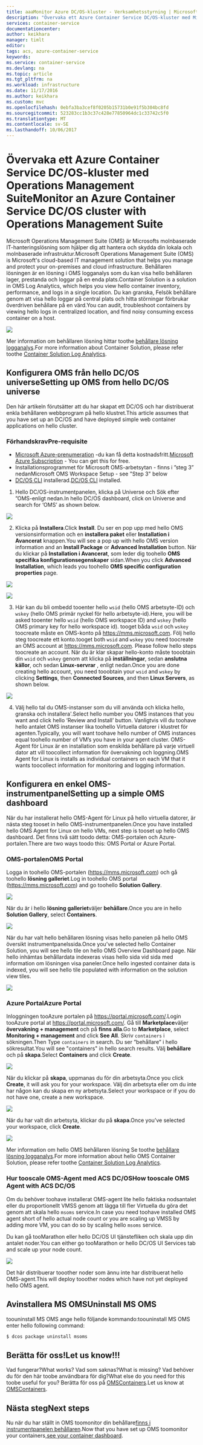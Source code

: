 ```yaml
---
title: aaaMonitor Azure DC/OS-kluster - Verksamhetsstyrning | Microsoft Docs
description: "Övervaka ett Azure Container Service DC/OS-kluster med Microsoft Operations Management Suite."
services: container-service
documentationcenter: 
author: keikhara
manager: timlt
editor: 
tags: acs, azure-container-service
keywords: 
ms.service: container-service
ms.devlang: na
ms.topic: article
ms.tgt_pltfrm: na
ms.workload: infrastructure
ms.date: 11/17/2016
ms.author: keikhara
ms.custom: mvc
ms.openlocfilehash: 0ebfa3ba3cef8f0205b15731b0e91f5b304bc8fd
ms.sourcegitcommit: 523283cc1b3c37c428e77850964dc1c33742c5f0
ms.translationtype: MT
ms.contentlocale: sv-SE
ms.lasthandoff: 10/06/2017
---
```

# <a name="monitor-an-azure-container-service-dcos-cluster-with-operations-management-suite"></a><span data-ttu-id="17a27-103">Övervaka ett Azure Container Service DC/OS-kluster med Operations Management Suite</span><span class="sxs-lookup"><span data-stu-id="17a27-103">Monitor an Azure Container Service DC/OS cluster with Operations Management Suite</span></span>

<span data-ttu-id="17a27-104">Microsoft Operations Management Suite (OMS) är Microsofts molnbaserade IT-hanteringslösning som hjälper dig att hantera och skydda din lokala och molnbaserade infrastruktur.</span><span class="sxs-lookup"><span data-stu-id="17a27-104">Microsoft Operations Management Suite (OMS) is Microsoft's cloud-based IT management solution that helps you manage and protect your on-premises and cloud infrastructure.</span></span> <span data-ttu-id="17a27-105">Behållaren lösningen är en lösning i OMS logganalys som du kan visa hello behållaren lager, prestanda och loggar på en enda plats.</span><span class="sxs-lookup"><span data-stu-id="17a27-105">Container Solution is a solution in OMS Log Analytics, which helps you view hello container inventory, performance, and logs in a single location.</span></span> <span data-ttu-id="17a27-106">Du kan granska, Felsök behållare genom att visa hello loggar på central plats och hitta störningar förbrukar överdriven behållare på en värd.</span><span class="sxs-lookup"><span data-stu-id="17a27-106">You can audit, troubleshoot containers by viewing hello logs in centralized location, and find noisy consuming excess container on a host.</span></span>

![](media/container-service-monitoring-oms/image1.png)

<span data-ttu-id="17a27-107">Mer information om behållaren lösning hittar toothe [behållare lösning logganalys](../../log-analytics/log-analytics-containers.md).</span><span class="sxs-lookup"><span data-stu-id="17a27-107">For more information about Container Solution, please refer toothe [Container Solution Log Analytics](../../log-analytics/log-analytics-containers.md).</span></span>

## <a name="setting-up-oms-from-hello-dcos-universe"></a><span data-ttu-id="17a27-108">Konfigurera OMS från hello DC/OS universe</span><span class="sxs-lookup"><span data-stu-id="17a27-108">Setting up OMS from hello DC/OS universe</span></span>


<span data-ttu-id="17a27-109">Den här artikeln förutsätter att du har skapat ett DC/OS och har distribuerat enkla behållaren webbprogram på hello klustret.</span><span class="sxs-lookup"><span data-stu-id="17a27-109">This article assumes that you have set up an DC/OS and have deployed simple web container applications on hello cluster.</span></span>

### <a name="pre-requisite"></a><span data-ttu-id="17a27-110">Förhandskrav</span><span class="sxs-lookup"><span data-stu-id="17a27-110">Pre-requisite</span></span>
- <span data-ttu-id="17a27-111">[Microsoft Azure-prenumeration](https://azure.microsoft.com/free/) -du kan få detta kostnadsfritt.</span><span class="sxs-lookup"><span data-stu-id="17a27-111">[Microsoft Azure Subscription](https://azure.microsoft.com/free/) - You can get this for free.</span></span>  
- <span data-ttu-id="17a27-112">Installationsprogrammet för Microsoft OMS-arbetsytan - finns i ”steg 3” nedan</span><span class="sxs-lookup"><span data-stu-id="17a27-112">Microsoft OMS Workspace Setup - see "Step 3" below</span></span>
- <span data-ttu-id="17a27-113">[DC/OS CLI](https://dcos.io/docs/1.8/usage/cli/install/) installerad.</span><span class="sxs-lookup"><span data-stu-id="17a27-113">[DC/OS CLI](https://dcos.io/docs/1.8/usage/cli/install/) installed.</span></span>

1. <span data-ttu-id="17a27-114">Hello DC/OS-instrumentpanelen, klicka på Universe och Sök efter ”OMS-enligt nedan.</span><span class="sxs-lookup"><span data-stu-id="17a27-114">In hello DC/OS dashboard, click on Universe and search for ‘OMS’ as shown below.</span></span>

![](media/container-service-monitoring-oms/image2.png)

2. <span data-ttu-id="17a27-115">Klicka på **Installera**.</span><span class="sxs-lookup"><span data-stu-id="17a27-115">Click **Install**.</span></span> <span data-ttu-id="17a27-116">Du ser en pop upp med hello OMS versionsinformation och en **installera paket** eller **Installation i Avancerat** knappen.</span><span class="sxs-lookup"><span data-stu-id="17a27-116">You will see a pop up with hello OMS version information and an **Install Package** or **Advanced Installation** button.</span></span> <span data-ttu-id="17a27-117">När du klickar på **Installation i Avancerat**, som leder dig toohello **OMS specifika konfigurationsegenskaper** sidan.</span><span class="sxs-lookup"><span data-stu-id="17a27-117">When you click **Advanced Installation**, which leads you toohello **OMS specific configuration properties** page.</span></span>

![](media/container-service-monitoring-oms/image3.png)

![](media/container-service-monitoring-oms/image4.png)

3. <span data-ttu-id="17a27-118">Här kan du bli ombedd tooenter hello `wsid` (hello OMS arbetsyte-ID) och `wskey` (hello OMS primär nyckel för hello arbetsyte-id).</span><span class="sxs-lookup"><span data-stu-id="17a27-118">Here, you will be asked tooenter hello `wsid` (hello OMS workspace ID) and `wskey` (hello OMS primary key for hello workspace id).</span></span> <span data-ttu-id="17a27-119">tooget båda `wsid` och `wskey` toocreate måste en OMS-konto på <https://mms.microsoft.com>. Följ hello steg toocreate ett konto.</span><span class="sxs-lookup"><span data-stu-id="17a27-119">tooget both `wsid` and `wskey` you need toocreate an OMS account at <https://mms.microsoft.com>. Please follow hello steps toocreate an account.</span></span> <span data-ttu-id="17a27-120">När du är klar skapar hello-konto måste tooobtain din `wsid` och `wskey` genom att klicka på **inställningar**, sedan **anslutna källor**, och sedan **Linux-servrar** , enligt nedan.</span><span class="sxs-lookup"><span data-stu-id="17a27-120">Once you are done creating hello account, you need tooobtain your `wsid` and `wskey` by clicking **Settings**, then **Connected Sources**, and then **Linux Servers**, as shown below.</span></span>

 ![](media/container-service-monitoring-oms/image5.png)

4. <span data-ttu-id="17a27-121">Välj hello tal du OMS-instanser som du vill använda och klicka hello, granska och installera'.</span><span class="sxs-lookup"><span data-stu-id="17a27-121">Select hello number you OMS instances that you want and click hello ‘Review and Install’ button.</span></span> <span data-ttu-id="17a27-122">Vanligtvis vill du toohave hello antalet OMS instanser lika toohello Virtuella datorer i klustret för agenten.</span><span class="sxs-lookup"><span data-stu-id="17a27-122">Typically, you will want toohave hello number of OMS instances equal toohello number of VM’s you have in your agent cluster.</span></span> <span data-ttu-id="17a27-123">OMS-Agent för Linux är en installation som enskilda behållare på varje virtuell dator att vill toocollect information för övervakning och loggning.</span><span class="sxs-lookup"><span data-stu-id="17a27-123">OMS Agent for Linux is installs as individual containers on each VM that it wants toocollect information for monitoring and logging information.</span></span>

## <a name="setting-up-a-simple-oms-dashboard"></a><span data-ttu-id="17a27-124">Konfigurera en enkel OMS-instrumentpanel</span><span class="sxs-lookup"><span data-stu-id="17a27-124">Setting up a simple OMS dashboard</span></span>

<span data-ttu-id="17a27-125">När du har installerat hello OMS-Agent för Linux på hello virtuella datorer, är nästa steg tooset in hello OMS-instrumentpanelen.</span><span class="sxs-lookup"><span data-stu-id="17a27-125">Once you have installed hello OMS Agent for Linux on hello VMs, next step is tooset up hello OMS dashboard.</span></span> <span data-ttu-id="17a27-126">Det finns två sätt toodo detta: OMS-portalen och Azure-portalen.</span><span class="sxs-lookup"><span data-stu-id="17a27-126">There are two ways toodo this: OMS Portal or Azure Portal.</span></span>

### <a name="oms-portal"></a><span data-ttu-id="17a27-127">OMS-portalen</span><span class="sxs-lookup"><span data-stu-id="17a27-127">OMS Portal</span></span> 

<span data-ttu-id="17a27-128">Logga in toohello OMS-portalen (<https://mms.microsoft.com>) och gå toohello **lösning galleriet**.</span><span class="sxs-lookup"><span data-stu-id="17a27-128">Log in toohello OMS portal (<https://mms.microsoft.com>) and go toohello **Solution Gallery**.</span></span>

![](media/container-service-monitoring-oms/image6.png)

<span data-ttu-id="17a27-129">När du är i hello **lösning galleriet**väljer **behållare**.</span><span class="sxs-lookup"><span data-stu-id="17a27-129">Once you are in hello **Solution Gallery**, select **Containers**.</span></span>

![](media/container-service-monitoring-oms/image7.png)

<span data-ttu-id="17a27-130">När du har valt hello behållaren lösning visas hello panelen på hello OMS översikt instrumentpanelssida.</span><span class="sxs-lookup"><span data-stu-id="17a27-130">Once you’ve selected hello Container Solution, you will see hello tile on hello OMS Overview Dashboard page.</span></span> <span data-ttu-id="17a27-131">När hello inhämtas behållardata indexeras visas hello sida vid sida med information om lösningen visa paneler.</span><span class="sxs-lookup"><span data-stu-id="17a27-131">Once hello ingested container data is indexed, you will see hello tile populated with information on the solution view tiles.</span></span>

![](media/container-service-monitoring-oms/image8.png)

### <a name="azure-portal"></a><span data-ttu-id="17a27-132">Azure Portal</span><span class="sxs-lookup"><span data-stu-id="17a27-132">Azure Portal</span></span> 

<span data-ttu-id="17a27-133">Inloggningen tooAzure portalen på <https://portal.microsoft.com/>.</span><span class="sxs-lookup"><span data-stu-id="17a27-133">Login tooAzure portal at <https://portal.microsoft.com/>.</span></span> <span data-ttu-id="17a27-134">Gå till **Marketplace**väljer **övervakning + management** och på **finns alla**.</span><span class="sxs-lookup"><span data-stu-id="17a27-134">Go to **Marketplace**, select **Monitoring + management** and click **See All**.</span></span> <span data-ttu-id="17a27-135">Skriv `containers` i sökningen.</span><span class="sxs-lookup"><span data-stu-id="17a27-135">Then Type `containers` in search.</span></span> <span data-ttu-id="17a27-136">Du ser ”behållare” i hello sökresultat.</span><span class="sxs-lookup"><span data-stu-id="17a27-136">You will see "containers" in hello search results.</span></span> <span data-ttu-id="17a27-137">Välj **behållare** och på **skapa**.</span><span class="sxs-lookup"><span data-stu-id="17a27-137">Select **Containers** and click **Create**.</span></span>

![](media/container-service-monitoring-oms/image9.png)

<span data-ttu-id="17a27-138">När du klickar på **skapa**, uppmanas du för din arbetsyta.</span><span class="sxs-lookup"><span data-stu-id="17a27-138">Once you click **Create**, it will ask you for your workspace.</span></span> <span data-ttu-id="17a27-139">Välj din arbetsyta eller om du inte har någon kan du skapa en ny arbetsyta.</span><span class="sxs-lookup"><span data-stu-id="17a27-139">Select your workspace or if you do not have one, create a new workspace.</span></span>

![](media/container-service-monitoring-oms/image10.PNG)

<span data-ttu-id="17a27-140">När du har valt din arbetsyta, klickar du på **skapa**.</span><span class="sxs-lookup"><span data-stu-id="17a27-140">Once you’ve selected your workspace, click **Create**.</span></span>

![](media/container-service-monitoring-oms/image11.png)

<span data-ttu-id="17a27-141">Mer information om hello OMS behållaren lösning Se toothe [behållare lösning logganalys](../../log-analytics/log-analytics-containers.md).</span><span class="sxs-lookup"><span data-stu-id="17a27-141">For more information about hello OMS Container Solution, please refer toothe [Container Solution Log Analytics](../../log-analytics/log-analytics-containers.md).</span></span>

### <a name="how-tooscale-oms-agent-with-acs-dcos"></a><span data-ttu-id="17a27-142">Hur tooscale OMS-Agent med ACS DC/OS</span><span class="sxs-lookup"><span data-stu-id="17a27-142">How tooscale OMS Agent with ACS DC/OS</span></span> 

<span data-ttu-id="17a27-143">Om du behöver toohave installerat OMS-agent lite hello faktiska nodsantalet eller du proportionellt VMSS genom att lägga till fler Virtuella du göra det genom att skala hello `msoms` service.</span><span class="sxs-lookup"><span data-stu-id="17a27-143">In case you need toohave installed OMS agent short of hello actual node count or you are scaling up VMSS by adding more VM, you can do so by scaling hello `msoms` service.</span></span>

<span data-ttu-id="17a27-144">Du kan gå tooMarathon eller hello DC/OS UI tjänstefliken och skala upp din antalet noder.</span><span class="sxs-lookup"><span data-stu-id="17a27-144">You can either go tooMarathon or hello DC/OS UI Services tab and scale up your node count.</span></span>

![](media/container-service-monitoring-oms/image12.PNG)

<span data-ttu-id="17a27-145">Det här distribuerar tooother noder som ännu inte har distribuerat hello OMS-agent.</span><span class="sxs-lookup"><span data-stu-id="17a27-145">This will deploy tooother nodes which have not yet deployed hello OMS agent.</span></span>

## <a name="uninstall-ms-oms"></a><span data-ttu-id="17a27-146">Avinstallera MS OMS</span><span class="sxs-lookup"><span data-stu-id="17a27-146">Uninstall MS OMS</span></span>

<span data-ttu-id="17a27-147">toouninstall MS OMS ange hello följande kommando:</span><span class="sxs-lookup"><span data-stu-id="17a27-147">toouninstall MS OMS enter hello following command:</span></span>

```bash
$ dcos package uninstall msoms
```

## <a name="let-us-know"></a><span data-ttu-id="17a27-148">Berätta för oss!</span><span class="sxs-lookup"><span data-stu-id="17a27-148">Let us know!!!</span></span>
<span data-ttu-id="17a27-149">Vad fungerar?</span><span class="sxs-lookup"><span data-stu-id="17a27-149">What works?</span></span> <span data-ttu-id="17a27-150">Vad som saknas?</span><span class="sxs-lookup"><span data-stu-id="17a27-150">What is missing?</span></span> <span data-ttu-id="17a27-151">Vad behöver du för den här toobe användbara för dig?</span><span class="sxs-lookup"><span data-stu-id="17a27-151">What else do you need for this toobe useful for you?</span></span> <span data-ttu-id="17a27-152">Berätta för oss på <a href="mailto:OMSContainers@microsoft.com">OMSContainers</a>.</span><span class="sxs-lookup"><span data-stu-id="17a27-152">Let us know at <a href="mailto:OMSContainers@microsoft.com">OMSContainers</a>.</span></span>

## <a name="next-steps"></a><span data-ttu-id="17a27-153">Nästa steg</span><span class="sxs-lookup"><span data-stu-id="17a27-153">Next steps</span></span>

 <span data-ttu-id="17a27-154">Nu när du har ställt in OMS toomonitor din behållare[finns i instrumentpanelen behållaren](../../log-analytics/log-analytics-containers.md).</span><span class="sxs-lookup"><span data-stu-id="17a27-154">Now that you have set up OMS toomonitor your containers,[see your container dashboard](../../log-analytics/log-analytics-containers.md).</span></span>
